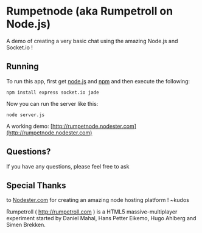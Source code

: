 Rumpetnode (aka Rumpetroll on Node.js)
==================================================

A demo of creating a very basic chat using the amazing Node.js and Socket.io !

Running
-------

To run this app, first get [node.js](http://nodejs.org/) and
[npm](http://npmjs.org/) and then execute the following:

    npm install express socket.io jade

Now you can run the server like this:

    node server.js

A working demo: [http://rumpetnode.nodester.com](http://rumpetnode.nodester.com)

Questions?
----------
If you have any questions, please feel free to ask

Special Thanks
--------------
to [Nodester.com](http://nodester.com) for creating an amazing node hosting platform ! ~kudos

Rumpetroll ( http://rumpetroll.com ) is a HTML5 massive-multiplayer experiment started
by Daniel Mahal, Hans Petter Eikemo, Hugo Ahlberg and Simen Brekken.
